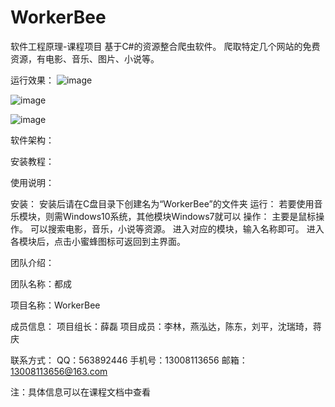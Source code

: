 # WorkerBee
软件工程原理-课程项目
基于C#的资源整合爬虫软件。 爬取特定几个网站的免费资源，有电影、音乐、图片、小说等。

运行效果：
![image](https://github.com/MlllXavier/WorkerBee/assets/48932130/ae8925da-34ce-4ca3-8f7b-f28d4689fe05)

![image](https://github.com/MlllXavier/WorkerBee/assets/48932130/478aa943-4c5c-4159-a883-07c7e843859a)

![image](https://github.com/MlllXavier/WorkerBee/assets/48932130/6f314bd6-2751-4870-9b42-126ddc26f9d0)


软件架构：

安装教程：

使用说明：

安装：
	安装后请在C盘目录下创建名为“WorkerBee”的文件夹
运行：
	若要使用音乐模块，则需Windows10系统，其他模块Windows7就可以
操作：
	主要是鼠标操作。
	可以搜索电影，音乐，小说等资源。
	进入对应的模块，输入名称即可。
	进入各模块后，点击小蜜蜂图标可返回到主界面。

团队介绍：

团队名称：都成

项目名称：WorkerBee

成员信息：
	项目组长：薛磊
	项目成员：李林，燕泓达，陈东，刘平，沈瑞琦，蒋庆

联系方式：
	QQ：563892446
	手机号：13008113656
	邮箱：13008113656@163.com

注：具体信息可以在课程文档中查看
